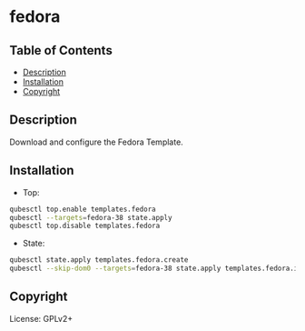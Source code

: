 # fedora

## Table of Contents

* [Description](#description)
* [Installation](#installation)
* [Copyright](#copyright)

## Description

Download and configure the Fedora Template.

## Installation

- Top:
```sh
qubesctl top.enable templates.fedora
qubesctl --targets=fedora-38 state.apply
qubesctl top.disable templates.fedora
```
- State:
```sh
qubesctl state.apply templates.fedora.create
qubesctl --skip-dom0 --targets=fedora-38 state.apply templates.fedora.install
```

## Copyright

License: GPLv2+
